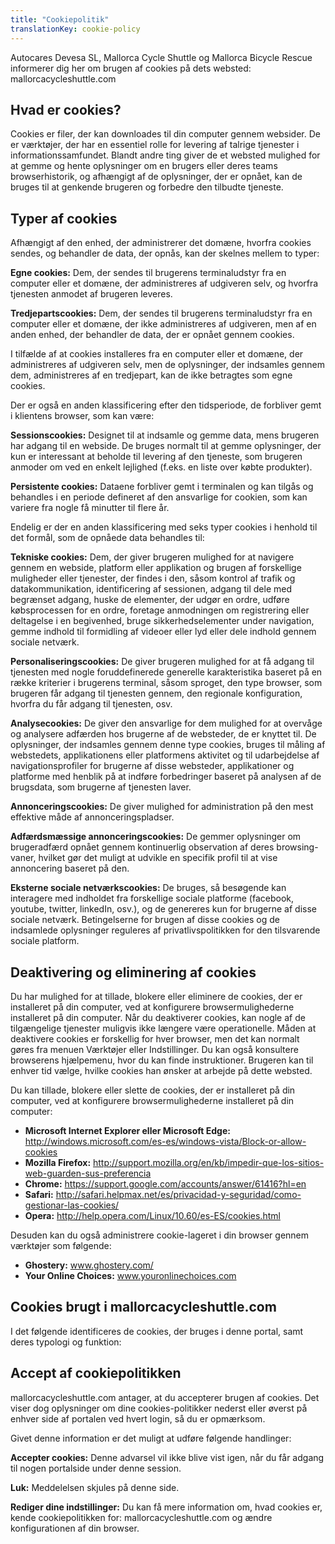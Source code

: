 ```yaml
---
title: "Cookiepolitik"
translationKey: cookie-policy
---
```


Autocares Devesa SL, Mallorca Cycle Shuttle og Mallorca Bicycle Rescue informerer dig her om brugen af cookies på dets websted: mallorcacycleshuttle.com

## Hvad er cookies?

Cookies er filer, der kan downloades til din computer gennem websider. De er værktøjer, der har en essentiel rolle for levering af talrige tjenester i informationssamfundet. Blandt andre ting giver de et websted mulighed for at gemme og hente oplysninger om en brugers eller deres teams browserhistorik, og afhængigt af de oplysninger, der er opnået, kan de bruges til at genkende brugeren og forbedre den tilbudte tjeneste.

## Typer af cookies

Afhængigt af den enhed, der administrerer det domæne, hvorfra cookies sendes, og behandler de data, der opnås, kan der skelnes mellem to typer:

**Egne cookies:** Dem, der sendes til brugerens terminaludstyr fra en computer eller et domæne, der administreres af udgiveren selv, og hvorfra tjenesten anmodet af brugeren leveres.

**Tredjepartscookies:** Dem, der sendes til brugerens terminaludstyr fra en computer eller et domæne, der ikke administreres af udgiveren, men af en anden enhed, der behandler de data, der er opnået gennem cookies.

I tilfælde af at cookies installeres fra en computer eller et domæne, der administreres af udgiveren selv, men de oplysninger, der indsamles gennem dem, administreres af en tredjepart, kan de ikke betragtes som egne cookies.

Der er også en anden klassificering efter den tidsperiode, de forbliver gemt i klientens browser, som kan være:

**Sessionscookies:** Designet til at indsamle og gemme data, mens brugeren har adgang til en webside. De bruges normalt til at gemme oplysninger, der kun er interessant at beholde til levering af den tjeneste, som brugeren anmoder om ved en enkelt lejlighed (f.eks. en liste over købte produkter).

**Persistente cookies:** Dataene forbliver gemt i terminalen og kan tilgås og behandles i en periode defineret af den ansvarlige for cookien, som kan variere fra nogle få minutter til flere år.

Endelig er der en anden klassificering med seks typer cookies i henhold til det formål, som de opnåede data behandles til:

**Tekniske cookies:** Dem, der giver brugeren mulighed for at navigere gennem en webside, platform eller applikation og brugen af forskellige muligheder eller tjenester, der findes i den, såsom kontrol af trafik og datakommunikation, identificering af sessionen, adgang til dele med begrænset adgang, huske de elementer, der udgør en ordre, udføre købsprocessen for en ordre, foretage anmodningen om registrering eller deltagelse i en begivenhed, bruge sikkerhedselementer under navigation, gemme indhold til formidling af videoer eller lyd eller dele indhold gennem sociale netværk.

**Personaliseringscookies:** De giver brugeren mulighed for at få adgang til tjenesten med nogle foruddefinerede generelle karakteristika baseret på en række kriterier i brugerens terminal, såsom sproget, den type browser, som brugeren får adgang til tjenesten gennem, den regionale konfiguration, hvorfra du får adgang til tjenesten, osv.

**Analysecookies:** De giver den ansvarlige for dem mulighed for at overvåge og analysere adfærden hos brugerne af de websteder, de er knyttet til. De oplysninger, der indsamles gennem denne type cookies, bruges til måling af webstedets, applikationens eller platformens aktivitet og til udarbejdelse af navigationsprofiler for brugerne af disse websteder, applikationer og platforme med henblik på at indføre forbedringer baseret på analysen af de brugsdata, som brugerne af tjenesten laver.

**Annonceringscookies:** De giver mulighed for administration på den mest effektive måde af annonceringspladser.

**Adfærdsmæssige annonceringscookies:** De gemmer oplysninger om brugeradfærd opnået gennem kontinuerlig observation af deres browsing-vaner, hvilket gør det muligt at udvikle en specifik profil til at vise annoncering baseret på den.

**Eksterne sociale netværkscookies:** De bruges, så besøgende kan interagere med indholdet fra forskellige sociale platforme (facebook, youtube, twitter, linkedIn, osv.), og de genereres kun for brugerne af disse sociale netværk. Betingelserne for brugen af disse cookies og de indsamlede oplysninger reguleres af privatlivspolitikken for den tilsvarende sociale platform.

## Deaktivering og eliminering af cookies

Du har mulighed for at tillade, blokere eller eliminere de cookies, der er installeret på din computer, ved at konfigurere browsermulighederne installeret på din computer. Når du deaktiverer cookies, kan nogle af de tilgængelige tjenester muligvis ikke længere være operationelle. Måden at deaktivere cookies er forskellig for hver browser, men det kan normalt gøres fra menuen Værktøjer eller Indstillinger. Du kan også konsultere browserens hjælpemenu, hvor du kan finde instruktioner. Brugeren kan til enhver tid vælge, hvilke cookies han ønsker at arbejde på dette websted.

Du kan tillade, blokere eller slette de cookies, der er installeret på din computer, ved at konfigurere browsermulighederne installeret på din computer:

- **Microsoft Internet Explorer eller Microsoft Edge:** http://windows.microsoft.com/es-es/windows-vista/Block-or-allow-cookies
- **Mozilla Firefox:** http://support.mozilla.org/en/kb/impedir-que-los-sitios-web-guarden-sus-preferencia
- **Chrome:** https://support.google.com/accounts/answer/61416?hl=en
- **Safari:** http://safari.helpmax.net/es/privacidad-y-seguridad/como-gestionar-las-cookies/
- **Opera:** http://help.opera.com/Linux/10.60/es-ES/cookies.html

Desuden kan du også administrere cookie-lageret i din browser gennem værktøjer som følgende:

- **Ghostery:** www.ghostery.com/
- **Your Online Choices:** www.youronlinechoices.com

## Cookies brugt i mallorcacycleshuttle.com

I det følgende identificeres de cookies, der bruges i denne portal, samt deres typologi og funktion:

## Accept af cookiepolitikken

mallorcacycleshuttle.com antager, at du accepterer brugen af cookies. Det viser dog oplysninger om dine cookies-politikker nederst eller øverst på enhver side af portalen ved hvert login, så du er opmærksom.

Givet denne information er det muligt at udføre følgende handlinger:

**Accepter cookies:** Denne advarsel vil ikke blive vist igen, når du får adgang til nogen portalside under denne session.

**Luk:** Meddelelsen skjules på denne side.

**Rediger dine indstillinger:** Du kan få mere information om, hvad cookies er, kende cookiepolitikken for: mallorcacycleshuttle.com og ændre konfigurationen af din browser.
